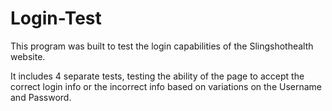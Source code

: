 # Login-Test

This program was built to test the login capabilities of the Slingshothealth website.

It includes 4 separate tests, testing the ability of the page to accept the correct login info or the incorrect info 
based on variations on the Username and Password.
